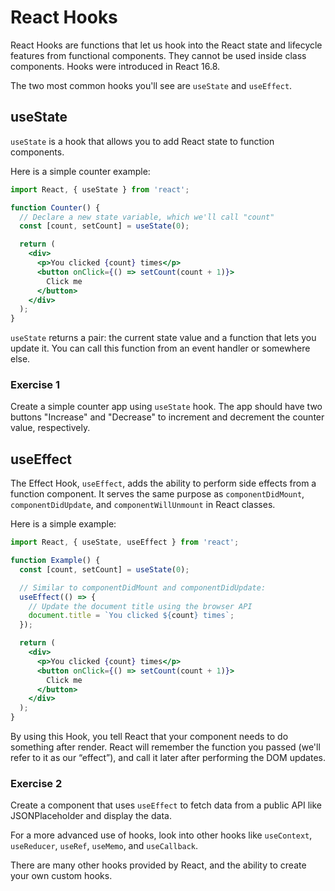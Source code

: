 # React Hooks

React Hooks are functions that let us hook into the React state and lifecycle features from functional components. They cannot be used inside class components. Hooks were introduced in React 16.8. 

The two most common hooks you'll see are `useState` and `useEffect`.

## useState

`useState` is a hook that allows you to add React state to function components.

Here is a simple counter example:

```jsx
import React, { useState } from 'react';

function Counter() {
  // Declare a new state variable, which we'll call "count"
  const [count, setCount] = useState(0);

  return (
    <div>
      <p>You clicked {count} times</p>
      <button onClick={() => setCount(count + 1)}>
        Click me
      </button>
    </div>
  );
}
```

`useState` returns a pair: the current state value and a function that lets you update it. You can call this function from an event handler or somewhere else.

### Exercise 1

Create a simple counter app using `useState` hook. The app should have two buttons "Increase" and "Decrease" to increment and decrement the counter value, respectively.

## useEffect

The Effect Hook, `useEffect`, adds the ability to perform side effects from a function component. It serves the same purpose as `componentDidMount`, `componentDidUpdate`, and `componentWillUnmount` in React classes.

Here is a simple example:

```jsx
import React, { useState, useEffect } from 'react';

function Example() {
  const [count, setCount] = useState(0);

  // Similar to componentDidMount and componentDidUpdate:
  useEffect(() => {
    // Update the document title using the browser API
    document.title = `You clicked ${count} times`;
  });

  return (
    <div>
      <p>You clicked {count} times</p>
      <button onClick={() => setCount(count + 1)}>
        Click me
      </button>
    </div>
  );
}
```

By using this Hook, you tell React that your component needs to do something after render. React will remember the function you passed (we'll refer to it as our “effect”), and call it later after performing the DOM updates.

### Exercise 2

Create a component that uses `useEffect` to fetch data from a public API like JSONPlaceholder and display the data. 

For a more advanced use of hooks, look into other hooks like `useContext`, `useReducer`, `useRef`, `useMemo`, and `useCallback`.

There are many other hooks provided by React, and the ability to create your own custom hooks. 